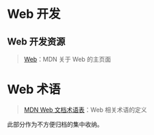 # Web 开发

## Web 开发资源

> [Web](https://developer.mozilla.org/zh-CN/docs/Web)：MDN 关于 Web 的主页面

# Web 术语

> [MDN Web 文档术语表](https://developer.mozilla.org/zh-CN/docs/Glossary)：Web 相关术语的定义

此部分作为不方便归档的集中收纳。